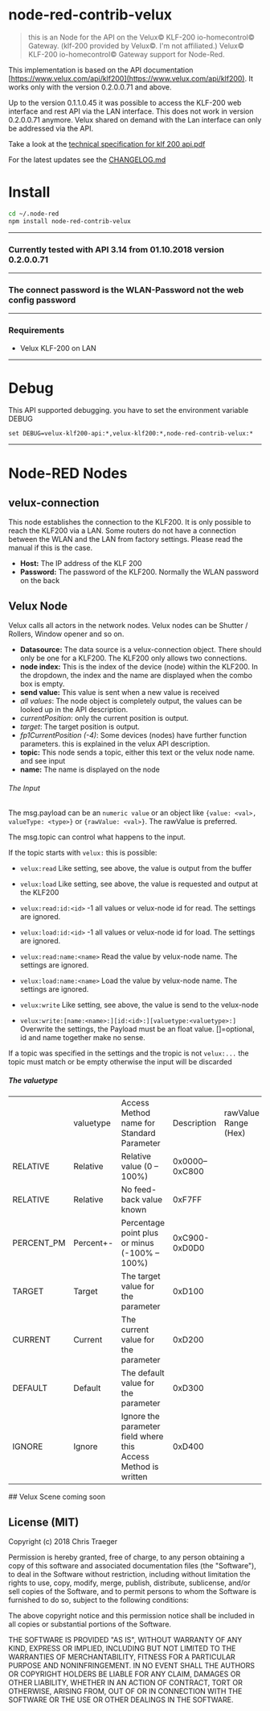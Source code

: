 # node-red-contrib-velux

> this is an Node for the API on the Velux&copy; KLF-200 io-homecontrol&copy; Gateway.
> (klf-200 provided by Velux&copy;. I'm not affiliated.)
> Velux&copy; KLF-200 io-homecontrol&copy; Gateway support for Node-Red.

This implementation is based on the API documentation [https://www.velux.com/api/klf200](https://www.velux.com/api/klf200).
It works only with the version 0.2.0.0.71 and above.

Up to the version 0.1.1.0.45 it was possible to access the KLF-200 web interface and rest API via the LAN interface. This does not work in version 0.2.0.0.71 anymore. Velux shared on demand with the Lan interface can only be addressed via the API.

Take a look at the [technical specification for klf 200 api.pdf](https://github.com/ChrisHanuta/velux-klf200-api/blob/master/technical%20specification%20for%20klf%20200%20api.pdf)


For the latest updates see the [CHANGELOG.md](https://github.com/ChrisHanuta/velux-klf200-api/blob/master/CHANGELOG.md)

# Install
```sh
cd ~/.node-red
npm install node-red-contrib-velux
```
---

### Currently tested with API 3.14 from 01.10.2018 version 0.2.0.0.71
---

### The connect password is the WLAN-Password not the web config password
---

### Requirements
* Velux KLF-200 on LAN
---
# Debug
This API supported debugging. you have to set the environment variable DEBUG
```
set DEBUG=velux-klf200-api:*,velux-klf200:*,node-red-contrib-velux:*
```
---


# Node-RED Nodes

## velux-connection

This node establishes the connection to the KLF200.
It is only possible to reach the KLF200 via a LAN. Some routers do not have a connection between the WLAN and the LAN from factory settings. Please read the manual if this is the case.

- **Host:** The IP address of the KLF 200
- **Password:** The password of the KLF200. Normally the WLAN password on the back

## Velux Node

Velux calls all actors in the network nodes. Velux nodes can be Shutter / Rollers, Window opener and so on.

- **Datasource:** The data source is a velux-connection object. There should only be one for a KLF200. The KLF200 only allows two connections.
- **node index:** This is the index of the device (node) within the KLF200. In the dropdown, the index and the name are displayed when the combo box is empty.
- **send value:** This value is sent when a new value is received
 - *all values*: The node object is completely output, the values ​​can be looked up in the API description.
 - *currentPosition*: only the current position is output.
 - *target*: The target position is output.
 - *fp1CurrentPosition (-4)*: Some devices (nodes) have further function parameters. this is explained in the velux API description.
- **topic:** This node sends a topic, either this text or the velux node name. and see input
- **name:** The name is displayed on the node

###### The Input
The msg.payload can be an `numeric value` or an object like
`{value: <val>, valueType: <type>}` or `{rawValue: <val>}`. The rawValue is preferred.

The msg.topic can control what happens to the input.

If the topic starts with `velux:` this is possible:
- `velux:read` Like setting, see above, the value is output from the buffer
- `velux:load` Like setting, see above, the value is requested and output at the KLF200
- `velux:read:id:<id>` -1 all values ​​or velux-node id for read. The settings are ignored.
- `velux:load:id:<id>` -1 all values ​​or velux-node id for load. The settings are ignored.
- `velux:read:name:<name>` Read the value by velux-node name. The settings are ignored.
- `velux:load:name:<name>` Load the value by velux-node name. The settings are ignored.

- `velux:write` Like setting, see above, the value is send to the velux-node
- `velux:write:[name:<name>:][id:<id>:][valuetype:<valuetype>:]` Overwrite the settings, the Payload must be an float value. []=optional, id and name together make no sense.

If a topic was specified in the settings and the tropic is not `velux:...` the topic must match or be empty otherwise the input will be discarded

##### The valuetype
<table>
<th><td>valuetype</td><td>Access Method name for Standard Parameter</td><td>Description</td><td>rawValue Range (Hex)</td></th>
<tr><td>RELATIVE</td><td>Relative</td><td>Relative value (0 – 100%)</td><td>0x0000–0xC800</td></tr>
<tr><td>RELATIVE</td><td>Relative</td><td>No feed-back value known</td><td>0xF7FF</td></tr>
<tr><td>PERCENT_PM</td><td>Percent+-</td><td>Percentage point plus or minus (-100% – 100%)</td><td>0xC900-0xD0D0</td></tr>
<tr><td>TARGET</td><td>Target</td><td>The target value for the parameter</td><td>0xD100</td></tr>
<tr><td>CURRENT</td><td>Current</td><td>The current value for the parameter</td><td>0xD200</td></tr>
<tr><td>DEFAULT</td><td>Default</td><td>The default value for the parameter</td><td>0xD300</td></tr>
<tr><td>IGNORE</td><td>Ignore</td><td>Ignore the parameter field where this Access Method is written</td><td>0xD400</td></tr>
</table>
## Velux Scene
coming soon

License (MIT)
-------------
Copyright (c) 2018 Chris Traeger

Permission is hereby granted, free of charge, to any person obtaining a copy of this software and associated documentation files (the "Software"), to deal in the Software without restriction, including without limitation the rights to use, copy, modify, merge, publish, distribute, sublicense, and/or sell copies of the Software, and to permit persons to whom the Software is furnished to do so, subject to the following conditions:

The above copyright notice and this permission notice shall be included in all copies or substantial portions of the Software.

THE SOFTWARE IS PROVIDED "AS IS", WITHOUT WARRANTY OF ANY KIND, EXPRESS OR IMPLIED, INCLUDING BUT NOT LIMITED TO THE WARRANTIES OF MERCHANTABILITY, FITNESS FOR A PARTICULAR PURPOSE AND NONINFRINGEMENT. IN NO EVENT SHALL THE AUTHORS OR COPYRIGHT HOLDERS BE LIABLE FOR ANY CLAIM, DAMAGES OR OTHER LIABILITY, WHETHER IN AN ACTION OF CONTRACT, TORT OR OTHERWISE, ARISING FROM, OUT OF OR IN CONNECTION WITH THE SOFTWARE OR THE USE OR OTHER DEALINGS IN THE SOFTWARE.

